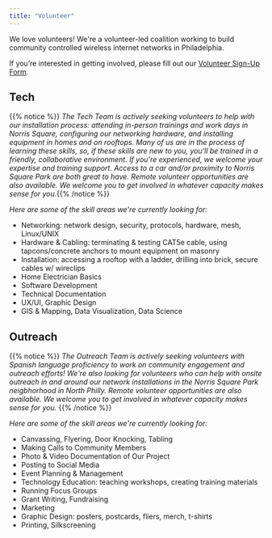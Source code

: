 ```yaml
---
title: "Volunteer"
---
```


We love volunteers! We're a volunteer-led coalition working to build community controlled wireless internet networks in Philadelphia.  

If you’re interested in getting involved, please fill out our [Volunteer Sign-Up Form](https://docs.google.com/forms/d/e/1FAIpQLSeCzy2QTvUggsMUZtp-cJ1y7Vlk534HV-mrjMyQbuI0v_kHZw/viewform?usp=sf_link). 

## Tech

{{% notice %}}
_The Tech Team is actively seeking volunteers to help with our installation process: attending in-person trainings and work days in Norris Square, configuring our networking hardware, and installing equipment in homes and on rooftops. Many of us are in the process of learning these skills, so, if these skills are new to you, you'll be trained in a friendly, collaborative environment. If you're experienced, we welcome your expertise and training support. Access to a car and/or proximity to Norris Square Park are both great to have. Remote volunteer opportunities are also available. We welcome you to get involved in whatever capacity makes sense for you._{{% /notice %}}


_Here are some of the skill areas we're currently looking for:_
- Networking: network design, security, protocols, hardware, mesh, Linux/UNIX
- Hardware & Cabling: terminating & testing CAT5e cable, using tapcons/concrete anchors to mount equipment on masonry
- Installation: accessing a rooftop with a ladder, drilling into brick, secure cables w/ wireclips
- Home Electrician Basics
- Software Development
- Technical Documentation
- UX/UI, Graphic Design
- GIS & Mapping, Data Visualization, Data Science

## Outreach

{{% notice %}}
_The Outreach Team is actively seeking volunteers with Spanish language proficiency to work on community engagement and outreach efforts! We're also looking for volunteers who can help with onsite outreach in and around our network installations in the Norris Square Park neigbhorhood in North Philly. Remote volunteer opportunities are also available. We welcome you to get involved in whatever capacity makes sense for you._
{{% /notice %}}


_Here are some of the skill areas we're currently looking for:_
- Canvassing, Flyering, Door Knocking, Tabling
- Making Calls to Community Members
- Photo & Video Documentation of Our Project
- Posting to Social Media
- Event Planning & Management
- Technology Education: teaching workshops, creating training materials
- Running Focus Groups
- Grant Writing, Fundraising
- Marketing
- Graphic Design: posters, postcards, fliers, merch, t-shirts
- Printing, Silkscreening
